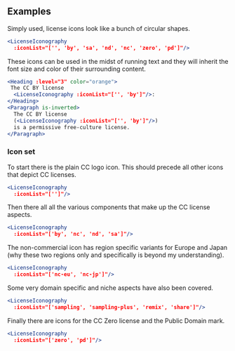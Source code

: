 ## Examples

Simply used, license icons look like a bunch of circular shapes.

```jsx { "props": { "className": "no-i18n" } }
<LicenseIconography 
  :iconList="['', 'by', 'sa', 'nd', 'nc', 'zero', 'pd']"/>
```

These icons can be used in the midst of running text and they will inherit the
font size and color of their surrounding content.

```jsx { "props": { "className": "no-i18n dark-background" } }
<Heading :level="3" color="orange">
 The CC BY license
  <LicenseIconography :iconList="['', 'by']"/>:
</Heading>
<Paragraph is-inverted>
  The CC BY license
  (<LicenseIconography :iconList="['', 'by']"/>)
  is a permissive free-culture license.
</Paragraph>
```

### Icon set

To start there is the plain CC logo icon. This should precede all other icons
that depict CC licenses.

```jsx { "props": { "className": "no-i18n enlarged-text" } }
<LicenseIconography
  :iconList="['']"/>
```

Then there all all the various components that make up the CC license aspects.

```jsx { "props": { "className": "no-i18n enlarged-text" } }
<LicenseIconography
  :iconList="['by', 'nc', 'nd', 'sa']"/>
```

The non-commercial icon has region specific variants for Europe and Japan (why
these two regions only and specifically is beyond my understanding).

```jsx { "props": { "className": "no-i18n enlarged-text" } }
<LicenseIconography
  :iconList="['nc-eu', 'nc-jp']"/>
```

Some very domain specific and niche aspects have also been covered.

```jsx { "props": { "className": "no-i18n enlarged-text" } }
<LicenseIconography
  :iconList="['sampling', 'sampling-plus', 'remix', 'share']"/>
```

Finally there are icons for the CC Zero license and the Public Domain mark.

```jsx { "props": { "className": "no-i18n enlarged-text" } }
<LicenseIconography
  :iconList="['zero', 'pd']"/>
```
